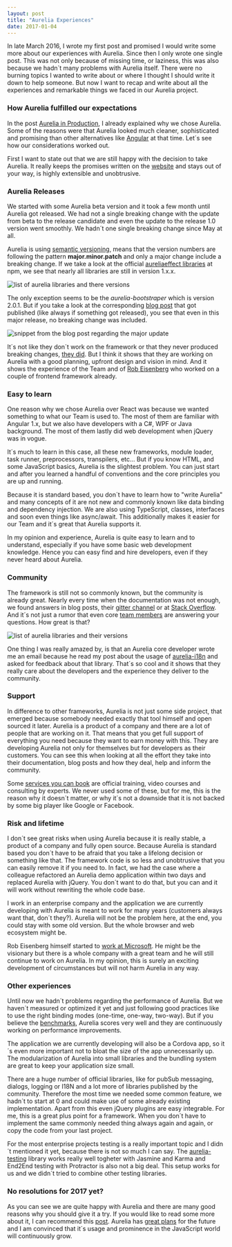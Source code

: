 ```yaml
---
layout: post
title: "Aurelia Experiences"
date: 2017-01-04
---
```




<p class="intro">
<span class="dropcap">I</span>n late March 2016, I wrote my first post and promised I would write some more about our experiences with Aurelia. 
Since then I only wrote one single post. This was not only because of missing time, or laziness, this was also because we hadn´t many problems with Aurelia itself.
There were no burning topics I wanted to write about or where I thought I should write it down to help someone.
But now I want to recap and write about all the experiences and remarkable things we faced in our Aurelia project.
</p>

<h3>How Aurelia fulfilled our expectations</h3>

In the post <a href="/aurelia-in-production/" title="link to the Aurelia in production post">Aurelia in Production</a>, I already explained why we chose Aurelia.
Some of the reasons were that Aurelia looked much cleaner, sophisticated and promising than other alternatives like <a href="https://angular.io/" title="link to Angular">Angular</a> at that time. Let´s see how our considerations worked out.

First I want to state out that we are still happy with the decision to take Aurelia.
It really keeps the promises written on the <a href="http://aurelia.io/hub.html#/doc/article/aurelia/framework/latest/what-is-aurelia/3">website</a> and stays out of your way, 
is highly extensible and unobtrusive.

<h3>Aurelia Releases</h3>

We started with some Aurelia beta version and it took a few month until Aurelia got <a href="http://blog.aurelia.io/2016/07/27/aurelia-1-0-is-here/"></a>released.
We had not a single breaking change with the update from beta to the release candidate and even the update
to the release 1.0 version went smoothly. We hadn´t one single breaking change since May at all.

Aurelia is using <a href="http://semver.org/">semantic versioning</a>, means that the 
version numbers are following the pattern <b>major.minor.patch</b> and only a major change
include a breaking change. If we take a look at the official
<a href="https://www.npmjs.com/search?q=aurelia&page=2&ranking=optimal">aureliaeffect libraries</a> at npm, we see that nearly all
libraries are still in version 1.x.x.

<img src="{{ '/assets/img/list-of-aurelia-libs.jpg' | prepend: site.baseurl }}" alt="list of aurelia libraries and there versions"/>

The only exception seems to be the <em>aurelia-bootstraper</em> which is version 2.0.1. But if you take a look at the corresponding
<a href="http://blog.aurelia.io/2016/12/08/big-aurelia-release-update/">blog post</a> that got published (like always if something got released), you see that
even in this major release, no breaking change was included.

<img src="{{ '/assets/img/aurelia-major-update.png' | prepend: site.baseurl }}" alt="snippet from the blog post regarding the major update"/>

It´s not like they don´t work on the framework or that they never produced breaking changes, <a href="http://blog.aurelia.io/2016/09/07/patch-releases-9-7-2016-2/">they did</a>.
But I think it shows that they are working on Aurelia with a good planning, upfront design and vision in mind. And it shows the experience of the Team and of <a href="http://robeisenberg.com/">Rob Eisenberg</a>
who worked on a couple of frontend framework already.


<h3>Easy to learn</h3>

One reason why we chose Aurelia over React was because we wanted something to what our Team is used to. 
The most of them are familiar with Angular 1.x, but we also have developers with a C#, WPF or Java background. 
The most of them lastly did web development when jQuery was in vogue.

It´s much to learn in this case, all these new frameworks, module loader, task runner, preprocessors, transpilers, etc...
But if you know HTML, and some JavaScript basics, Aurelia is the slightest problem. You can just start and after you learned a handful of conventions and the core principles
you are up and running.

Because it is standard based, you don´t have to learn how to "write Aurelia" and many concepts of it are not new and commonly known like data binding and dependency injection.
We are also using TypeScript, classes, interfaces and soon even things like async/await. This additionally makes it easier for our Team and it´s great that Aurelia supports it.

In my opinion and experience, Aurelia is quite easy to learn and to understand, especially if you have some basic web development knowledge.
Hence you can easy find and hire developers, even if they never heard about Aurelia.


<h3>Community</h3>

The framework is still not so commonly known, but the community is already great. Nearly every time when the documentation was not enough, we found answers in blog posts, their <a href="https://gitter.im/aurelia/Discuss" title="link to the aurelia gitter channel">gitter channel</a>
or at <a href="http://stackoverflow.com/questions/tagged/aurelia" title="link to stack overflow with tag aurelia">Stack Overflow</a>. And it´s not just a rumor that even core <a href="http://aurelia.io/team.html" title="link to aurelia team">team members</a> are answering your questions. How great is that?

<img src="{{ '/assets/img/Aurelia-SO.png' | prepend: site.baseurl }}" alt="list of aurelia libraries and their versions"/>

One thing I was really amazed by, is that an Aurelia core developer wrote me an email because he read my post about the usage of 
<a href="http://kabaehr.de/blog/aurelia-advanced-i18n/" title="link to aurelia i18n">aurelia-i18n</a> and asked for feedback about that library. That´s so cool and it shows that
they really care about the developers and the experience they deliver to the community.


<h3>Support</h3>

In difference to other frameworks, Aurelia is not just some side project, that emerged because somebody needed exactly that tool himself and open sourced it later.
Aurelia is a product of a company and there are a lot of people that are working on it.
That means that you get full support of everything you need because they want to earn money with this. They are developing Aurelia not only for themselves but for developers as their customers.
You can see this when looking at all the effort they take into their documentation, blog posts and how they deal, help and inform the community.

Some <a href="http://aurelia.io/hub.html#/doc/article/aurelia/framework/latest/business-advantages/2" title="link to buyable services">services you can book</a> are official training, video courses and consulting by experts.
We never used some of these, but for me, this is the reason why it doesn´t matter, or why it´s not a downside that it is not backed by some big player like Google or Facebook.


<h3>Risk and lifetime</h3>

I don´t see great risks when using Aurelia because it is really stable, a product of a company and fully open source.
Because Aurelia is standard based you don´t have to be afraid that you take a lifelong decision or something like that. The framework code is so less and unobtrusive that you can easily remove it if you need to.
In fact, we had the case where a colleague refactored an Aurelia demo application within two days and replaced Aurelia with jQuery.
You don´t want to do that, but you can and it will work without rewriting the whole code base.

I work in an enterprise company and the application we are currently developing with Aurelia is meant to work for many years (customers always want that, don´t they?).
Aurelia will not be the problem here, at the end, you could stay with some old version. But the whole browser and web ecosystem might be.

Rob Eisenberg himself started to <a href="http://eisenbergeffect.bluespire.com/joining-microsoft/" title="link to robs post about joining microsoft">work at Microsoft</a>.
He might be the visionary but there is a whole company with a great team and he will still continue to work on Aurelia.
In my opinion, this is surely an exciting development of circumstances but will not harm Aurelia in any way.


<h3>Other experiences</h3>

Until now we hadn´t problems regarding the performance of Aurelia. But we haven´t measured or optimized it yet and just following good practices like to use the right binding modes (one-time, one-way, two-way).
But if you believe the <a href="http://www.stefankrause.net/wp/?p=316" title="link to a JS framework benchmark">benchmarks</a>, Aurelia scores very well and they are continuously working on performance improvements. 


The application we are currently developing will also be a Cordova app, so it´s even more important not to bloat the size of the app unnecessarily up. 
The modularization of Aurelia into small libraries and the bundling system are great to keep your application size small.

There are a huge number of official libraries, like for pubSub messaging, dialogs, logging or I18N and a lot more of libraries published by the community.
Therefore the most time we needed some common feature, we hadn´t to start at 0 and could make use of some already existing implementation. Apart from this even jQuery plugins are easy integrable.
For me, this is a great plus point for a framework. When you don´t have to implement the same commonly needed thing always again and again, or copy the code from your last project.

For the most enterprise projects testing is a really important topic and I didn´t mentioned it yet, because there is not so much I can say.
The <a href="https://github.com/aurelia/testing" title="">aurelia-testing</a> library works really well togheter with Jasmine and Karma 
and End2End testing with Protractor is also not a big deal. This setup works for us and we didn´t tried to combine other testing libraries.


<h3>No resolutions for 2017 yet?</h3>

As you can see we are quite happy with Aurelia and there are many good reasons why you should give it a try. If you would like to read some more about it, I can recommend this <a href="http://ilikekillnerds.com/2016/12/give-aurelia-chance-2017/">post</a>. 
Aurelia has <a href="http://blog.aurelia.io/2017/01/02/aurelia-2017-resolutions/">great plans</a> for the future and I am convinced that it´s usage and prominence in the JavaScript world will continuously grow. 

